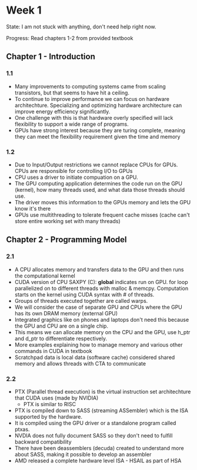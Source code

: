 # Week 1 

State: I am not stuck with anything, don't need help right now. 

Progress: Read chapters 1-2 from provided textbook

## Chapter 1 - Introduction

### 1.1
- Many improvements to computing systems came from scaling transistors, but that seems to have hit a ceiling. 
- To continue to improve performance we can focus on hardware architechture. Specializing and optimizing hardware architecture can improve energy efficiency significantly. 
- One challenge with this is that hardware overly specified will lack flexibility to support a wide range of programs.
- GPUs have strong interest because they are turing complete, meaning they can meet the flexibility requirement given the time and memory

### 1.2
- Due to Input/Output restrictions we cannot replace CPUs for GPUs. CPUs are responsible for controlling I/O to GPUs
- CPU uses a driver to initiate compuation on a GPU.
- The GPU computing application determines the code run on the GPU (kernel), how many threads used, and what data those threads should use.
- The driver moves this information to the GPUs memory and lets the GPU know it's there
- GPUs use multithreading to tolerate frequent cache misses (cache can't store entire working set with many threads)

## Chapter 2 - Programming Model

### 2.1
- A CPU allocates memory and transfers data to the GPU and then runs the computational kernel
- CUDA version of CPU SAXPY (C): __global__ indicates run on GPU. for loop parallelized on to different threads with malloc & memcpy. Computation starts on the kernel using CUDA syntax with # of threads.
- Groups of threads executed together are called warps.
- We will consider the case of separate GPU and CPUs where the GPU has its own DRAM memory (external GPU)
- Integrated graphics like on phones and laptops don't need this because the GPU and CPU are on a single chip.
- This means we can allocate memory on the CPU and the GPU, use h_ptr and d_ptr to differentiate respectively.
- More examples explaining how to manage memory and various other commands in CUDA in textbook
- Scratchpad data is local data (software cache) considered shared memory and allows threads with CTA to communicate

### 2.2
- PTX (Parallel thread execution) is the virtual instruction set architechture that CUDA uses (made by NVIDIA)
   - PTX is similar to RISC
- PTX is compiled down to SASS (streaming ASSembler) which is the ISA supported by the hardware.
- It is compiled using the GPU driver or a standalone program called ptxas.
- NVDIA does not fully document SASS so they don't need to fulfill backward compatibility
- There have been deassemblers (decuda) created to understand more about SASS, making it possible to develop an assembler
- AMD released a complete hardware level ISA - HSAIL as part of HSA
